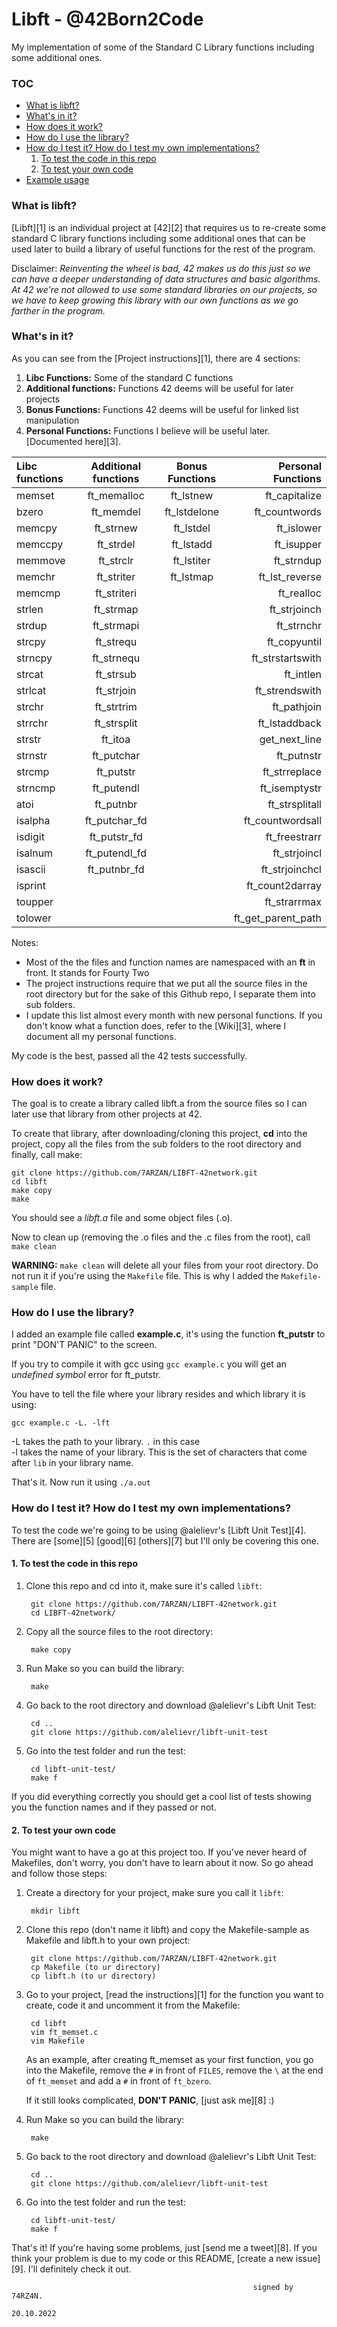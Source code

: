 # Libft - @42Born2Code
My implementation of some of the Standard C Library functions including some additional ones.

### TOC
* [What is libft?](#what-is-libft)
* [What's in it?](#whats-in-it)
* [How does it work?](#how-does-it-work)
* [How do I use the library?](#how-do-i-use-the-library)
* [How do I test it? How do I test my own implementations?](#how-do-i-test-it-how-do-i-test-my-own-implementations)
	1. [To test the code in this repo](#1-to-test-the-code-in-this-repo)
	2. [To test your own code](#2-to-test-your-own-code)
* [Example usage](#example-usage)

### What is libft?
[Libft][1] is an individual project at [42][2] that requires us to re-create some standard C library functions including some additional ones that can be used later to build a library of useful functions for the rest of the program.

Disclaimer: *Reinventing the wheel is bad, 42 makes us do this just so we can have a deeper understanding of data structures and basic algorithms. At 42 we're not allowed to use some standard libraries on our projects, so we have to keep growing this library with our own functions as we go farther in the program.*

### What's in it?

As you can see from the [Project instructions][1], there are 4 sections:

1.  **Libc Functions:** Some of the standard C functions
2.  **Additional functions:** Functions 42 deems will be useful for later projects
3.  **Bonus Functions:** Functions 42 deems will be useful for linked list manipulation
4.  **Personal Functions:** Functions I believe will be useful later. [Documented here][3].

Libc functions | Additional functions | Bonus Functions | Personal Functions
:----------- | :-----------: | :-----------: | -----------:
memset		| ft_memalloc	| ft_lstnew		| ft_capitalize 
bzero		| ft_memdel		| ft_lstdelone	| ft_countwords 
memcpy		| ft_strnew		| ft_lstdel		| ft_islower    
memccpy		| ft_strdel		| ft_lstadd		| ft_isupper    
memmove		| ft_strclr		| ft_lstiter	| ft_strndup    
memchr		| ft_striter	| ft_lstmap		| ft_lst_reverse
memcmp		| ft_striteri	|				| ft_realloc
strlen		| ft_strmap		|				| ft_strjoinch
strdup		| ft_strmapi	|				| ft_strnchr
strcpy		| ft_strequ		|				| ft_copyuntil
strncpy		| ft_strnequ	|			| ft_strstartswith
strcat		| ft_strsub		| | ft_intlen
strlcat		| ft_strjoin	| | ft_strendswith
strchr		| ft_strtrim	| | ft_pathjoin
strrchr		| ft_strsplit	| | ft_lstaddback
strstr		| ft_itoa		| | get_next_line
strnstr		| ft_putchar	| | ft_putnstr
strcmp		| ft_putstr		| | ft_strreplace
strncmp		| ft_putendl	| | ft_isemptystr
atoi		| ft_putnbr		| | ft_strsplitall
isalpha		| ft_putchar_fd	| | ft_countwordsall
isdigit		| ft_putstr_fd	| | ft_freestrarr
isalnum		| ft_putendl_fd	| | ft_strjoincl
isascii		| ft_putnbr_fd	| | ft_strjoinchcl
isprint		|| | ft_count2darray
toupper		| | | ft_strarrmax
tolower		| | | ft_get_parent_path


Notes:

- Most of the the files and function names are namespaced with an **ft** in front. It stands for Fourty Two
- The project instructions require that we put all the source files in the root directory but for the sake of this Github repo, I separate them into sub folders.
- I update this list almost every month with new personal functions. If you don't know what a function does, refer to the [Wiki][3], where I document all my personal functions.

My code is the best, passed all the 42 tests successfully.

### How does it work?

The goal is to create a library called libft.a from the source files so I can later use that library from other projects at 42.

To create that library, after downloading/cloning this project, **cd** into the project, copy all the files from the sub folders to the root directory and finally, call make:

	git clone https://github.com/7ARZAN/LIBFT-42network.git
	cd libft
	make copy
	make

You should see a *libft.a* file and some object files (.o).


Now to clean up (removing the .o files and the .c files from the root), call `make clean`

**WARNING:** `make clean` will delete all your files from your root directory. Do not run it if you're using the `Makefile` file. This is why I added the `Makefile-sample` file.

### How do I use the library?

I added an example file called **example.c**, it's using the function **ft_putstr** to print "DON'T PANIC" to the screen. 

If you try to compile it with gcc using `gcc example.c` you will get an *undefined symbol* error for ft_putstr. 

You have to tell the file where your library resides and which library it is using:

`gcc example.c -L. -lft`

-L takes the path to your library. `.` in this case<br>
-l takes the name of your library. This is the set of characters that come after `lib` in your library name.

That's it. Now run it using `./a.out`

### How do I test it? How do I test my own implementations?

To test the code we're going to be using @alelievr's [Libft Unit Test][4]. There are [some][5] [good][6] [others][7] but I'll only be covering this one.

#### 1. To test the code in this repo

1. Clone this repo and cd into it, make sure it's called `libft`:
		
		git clone https://github.com/7ARZAN/LIBFT-42network.git
		cd LIBFT-42network/
2. Copy all the source files to the root directory:
	
		make copy
3. Run Make so you can build the library:
		
		make
4. Go back to the root directory and download @alelievr's Libft Unit Test:
		
		cd ..
		git clone https://github.com/alelievr/libft-unit-test
5. Go into the test folder and run the test:

		cd libft-unit-test/
		make f

If you did everything correctly you should get a cool list of tests showing you the function names and if they passed or not.

#### 2. To test your own code

You might want to have a go at this project too. If you've never heard of Makefiles, don't worry, you don't have to learn about it now. So go ahead and follow those steps:

1. Create a directory for your project, make sure you call it `libft`:

		mkdir libft
2. Clone this repo (don't name it libft) and copy the Makefile-sample as Makefile and libft.h to your own project:

		git clone https://github.com/7ARZAN/LIBFT-42network.git
		cp Makefile (to ur directory)
		cp libft.h (to ur directory)
3. Go to your project, [read the instructions][1] for the function you want to create, code it and uncomment it from the Makefile:

		cd libft
		vim ft_memset.c
		vim Makefile
		
	As an example, after creating ft_memset as your first function, you go into the Makefile, remove the `#` in front of `FILES`, remove the `\` at the end of `ft_memset` and add a `#` in front of `ft_bzero`. 
	
	If it still looks complicated, **DON'T PANIC**, [just ask me][8] :)
4. Run Make so you can build the library:
		
		make	
5. Go back to the root directory and download @alelievr's Libft Unit Test:
		
		cd ..
		git clone https://github.com/alelievr/libft-unit-test
6. Go into the test folder and run the test:

		cd libft-unit-test/
		make f

That's it! If you're having some problems, just [send me a tweet][8]. If you think your problem is due to my code or this README, [create a new issue][9]. I'll definitely check it out.



                                                          signed by 74RZ4N.
                                                                                                     20.10.2022
